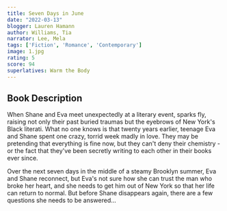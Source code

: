 ```yaml
---
title: Seven Days in June
date: "2022-03-13"
blogger: Lauren Hamann
author: Williams, Tia
narrator: Lee, Mela
tags: ['Fiction', 'Romance', 'Contemporary']
image: 1.jpg
rating: 5
score: 94
superlatives: Warm the Body
---
```



## Book Description

When Shane and Eva meet unexpectedly at a literary event, sparks fly, raising not only their past buried traumas but the eyebrows of New York's Black literati. What no one knows is that twenty years earlier, teenage Eva and Shane spent one crazy, torrid week madly in love. They may be pretending that everything is fine now, but they can't deny their chemistry - or the fact that they've been secretly writing to each other in their books ever since.

Over the next seven days in the middle of a steamy Brooklyn summer, Eva and Shane reconnect, but Eva's not sure how she can trust the man who broke her heart, and she needs to get him out of New York so that her life can return to normal. But before Shane disappears again, there are a few questions she needs to be answered...